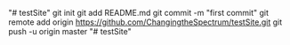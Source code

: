"# testSite"  git init git add README.md git commit -m "first commit" git remote add origin https://github.com/ChangingtheSpectrum/testSite.git git push -u origin master
"# testSite" 
